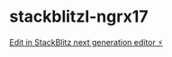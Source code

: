 # stackblitzl-ngrx17

[Edit in StackBlitz next generation editor ⚡️](https://stackblitz.com/~/github.com/kushanz/stackblitzl-ngrx17)